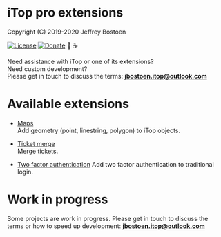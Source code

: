 # iTop pro extensions
Copyright (C) 2019-2020 Jeffrey Bostoen

[![License](https://img.shields.io/github/license/jbostoen/iTop-custom-extensions)](https://github.com/jbostoen/iTop-custom-extensions/blob/master/license.md)
[![Donate](https://img.shields.io/badge/Donate-PayPal-green.svg)](https://www.paypal.me/jbostoen)
🍻 ☕

Need assistance with iTop or one of its extensions?  
Need custom development?  
Please get in touch to discuss the terms: **jbostoen.itop@outlook.com**

# Available extensions

* [Maps](jb-map)  
  Add geometry (point, linestring, polygon) to iTop objects.

* [Ticket merge](jb-ticket-merge)  
  Merge tickets.

* [Two factor authentication](jb-login-authenticator)
  Add two factor authentication to traditional login.

# Work in progress

Some projects are work in progress.
Please get in touch to discuss the terms or how to speed up development: **jbostoen.itop@outlook.com**


